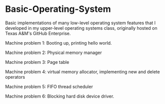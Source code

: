# Basic-Operating-System

Basic implementations of many low-level operating system features that I developed in my upper-level operating systems class, originally hosted on Texas A&M's GitHub Enterprise.

Machine problem 1: Booting up, printing hello world.

Machine problem 2: Physical memory manager

Machine problem 3: Page table

Machine problem 4: virtual memory allocator, implementing new and delete operators

Machine problem 5: FIFO thread scheduler

Machine problem 6: Blocking hard disk device driver.
